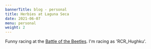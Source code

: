 ```yaml
---
bannerTitle: blog - personal
title: Herbies at Laguna Seca
date: 2021-06-07
menu: personal
weight: 2
---
```


Funny racing at the [Battle of the Beetles](https://youtu.be/3a2qb_FMqSg). I'm
racing as 'RCR_Hughku'.


